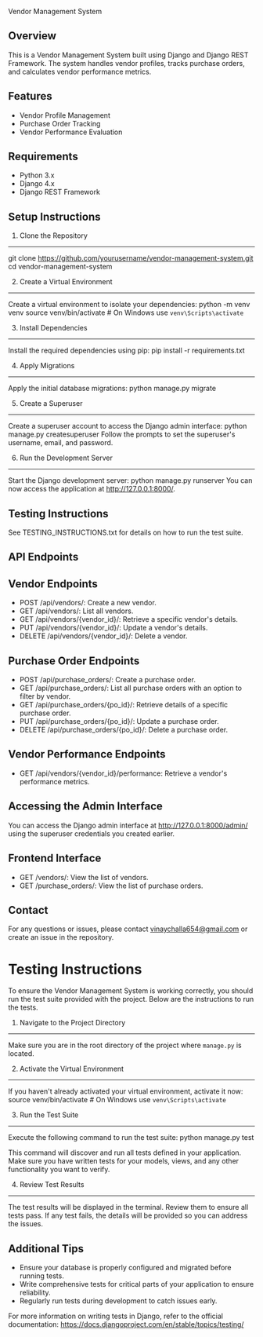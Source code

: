 Vendor Management System

Overview
--------
This is a Vendor Management System built using Django and Django REST Framework. The system handles vendor profiles, tracks purchase orders, and calculates vendor performance metrics.

Features
--------
- Vendor Profile Management
- Purchase Order Tracking
- Vendor Performance Evaluation

Requirements
------------
- Python 3.x
- Django 4.x
- Django REST Framework

Setup Instructions
------------------
1. Clone the Repository
-----------------------
git clone https://github.com/yourusername/vendor-management-system.git
cd vendor-management-system

2. Create a Virtual Environment
-------------------------------
Create a virtual environment to isolate your dependencies:
python -m venv venv
source venv/bin/activate  # On Windows use `venv\Scripts\activate`

3. Install Dependencies
-----------------------
Install the required dependencies using pip:
pip install -r requirements.txt

4. Apply Migrations
-------------------
Apply the initial database migrations:
python manage.py migrate

5. Create a Superuser
---------------------
Create a superuser account to access the Django admin interface:
python manage.py createsuperuser
Follow the prompts to set the superuser's username, email, and password.

6. Run the Development Server
-----------------------------
Start the Django development server:
python manage.py runserver
You can now access the application at http://127.0.0.1:8000/.

Testing Instructions
--------------------
See TESTING_INSTRUCTIONS.txt for details on how to run the test suite.

API Endpoints
-------------
Vendor Endpoints
----------------
- POST /api/vendors/: Create a new vendor.
- GET /api/vendors/: List all vendors.
- GET /api/vendors/{vendor_id}/: Retrieve a specific vendor's details.
- PUT /api/vendors/{vendor_id}/: Update a vendor's details.
- DELETE /api/vendors/{vendor_id}/: Delete a vendor.

Purchase Order Endpoints
------------------------
- POST /api/purchase_orders/: Create a purchase order.
- GET /api/purchase_orders/: List all purchase orders with an option to filter by vendor.
- GET /api/purchase_orders/{po_id}/: Retrieve details of a specific purchase order.
- PUT /api/purchase_orders/{po_id}/: Update a purchase order.
- DELETE /api/purchase_orders/{po_id}/: Delete a purchase order.

Vendor Performance Endpoints
----------------------------
- GET /api/vendors/{vendor_id}/performance: Retrieve a vendor's performance metrics.

Accessing the Admin Interface
-----------------------------
You can access the Django admin interface at http://127.0.0.1:8000/admin/ using the superuser credentials you created earlier.



Frontend Interface
------------------
- GET /vendors/: View the list of vendors.
- GET /purchase_orders/: View the list of purchase orders.

Contact
-------
For any questions or issues, please contact vinaychalla654@gmail.com or create an issue in the repository.





Testing Instructions
====================

To ensure the Vendor Management System is working correctly, you should run the test suite provided with the project. Below are the instructions to run the tests.

1. Navigate to the Project Directory
------------------------------------
Make sure you are in the root directory of the project where `manage.py` is located.

2. Activate the Virtual Environment
-----------------------------------
If you haven't already activated your virtual environment, activate it now:
source venv/bin/activate # On Windows use `venv\Scripts\activate`

3. Run the Test Suite
---------------------
Execute the following command to run the test suite:
python manage.py test

This command will discover and run all tests defined in your application. Make sure you have written tests for your models, views, and any other functionality you want to verify.

4. Review Test Results
----------------------
The test results will be displayed in the terminal. Review them to ensure all tests pass. If any test fails, the details will be provided so you can address the issues.



Additional Tips
---------------
- Ensure your database is properly configured and migrated before running tests.
- Write comprehensive tests for critical parts of your application to ensure reliability.
- Regularly run tests during development to catch issues early.

For more information on writing tests in Django, refer to the official documentation: https://docs.djangoproject.com/en/stable/topics/testing/



